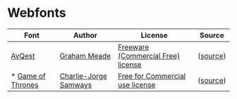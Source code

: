 # Webfonts

| Font | Author | License | Source |
|------|--------|---------|--------|
| [AvQest](https://grokify.github.io/webfonts/avqest/) | [Graham Meade](https://smartfonts.com/graham-meade.author) | [Freeware (Commercial Free) license](https://github.com/grokify/webfonts/blob/master/avqest/LICENSE.md) | ([source](https://smartfonts.com/avqest.font))
* [Game of Thrones](https://grokify.github.io/webfonts/game-of-thrones/) | [Charlie-Jorge Samways](https://smartfonts.com/charlie-jorge-samways.author) | [Free for Commercial use license](https://github.com/grokify/webfonts/blob/master/game-of-thrones/LICENSE.md) | ([source](https://smartfonts.com/game-of-thrones.font)) |
